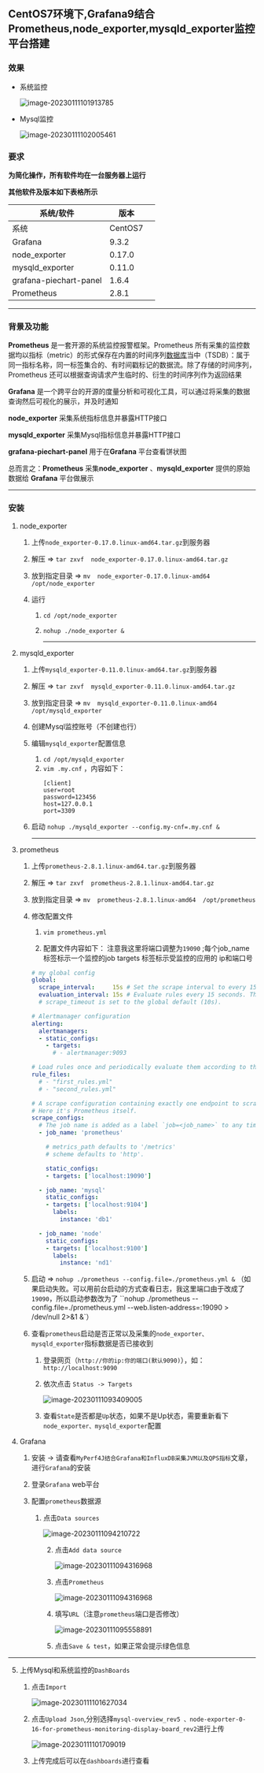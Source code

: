 ## CentOS7环境下,Grafana9结合Prometheus,node_exporter,mysqld_exporter监控平台搭建



### 效果

- 系统监控

  ![image-20230111101913785](./img/prometheus/image-20230111101913785.png)

- Mysql监控

  ![image-20230111102005461](./img/prometheus/image-20230111102005461.png)




### 要求

**为简化操作，所有软件均在一台服务器上运行**

**其他软件及版本如下表格所示**

| 系统/软件              | 版本    |      |
| ---------------------- | ------- | ---- |
| 系统                   | CentOS7 |      |
| Grafana                | 9.3.2   |      |
| node_exporter          | 0.17.0  |      |
| mysqld_exporter        | 0.11.0  |      |
| grafana-piechart-panel | 1.6.4   |      |
| Prometheus             | 2.8.1   |      |

------




### 背景及功能

**Prometheus** 是一套开源的系统监控报警框架。Prometheus 所有采集的监控数据均以指标（metric）的形式保存在内置的时间序列[数据库](https://cloud.tencent.com/solution/database?from=10680)当中（TSDB）：属于同一指标名称，同一标签集合的、有时间戳标记的数据流。除了存储的时间序列，Prometheus 还可以根据查询请求产生临时的、衍生的时间序列作为返回结果

**Grafana** 是一个跨平台的开源的度量分析和可视化工具，可以通过将采集的数据查询然后可视化的展示，并及时通知

**node_exporter** 采集系统指标信息并暴露HTTP接口

**mysqld_exporter** 采集Mysql指标信息并暴露HTTP接口

**grafana-piechart-panel**  用于在**Grafana** 平台查看饼状图

总而言之：**Prometheus** 采集**node_exporter**  、**mysqld_exporter**  提供的原始数据给  **Grafana** 平台做展示

------



### 安装


1. node_exporter

   1. 上传`node_exporter-0.17.0.linux-amd64.tar.gz`到服务器
      
   2. 解压 => `tar zxvf  node_exporter-0.17.0.linux-amd64.tar.gz `

   3. 放到指定目录 => `mv  node_exporter-0.17.0.linux-amd64 /opt/node_exporter`

   4. 运行 

      1. `cd /opt/node_exporter `

      2. `nohup ./node_exporter &`
      
         ------
      
         

2. mysqld_exporter

   1. 上传`mysqld_exporter-0.11.0.linux-amd64.tar.gz`到服务器
   
   2. 解压 => `tar zxvf  mysqld_exporter-0.11.0.linux-amd64.tar.gz`
   
   3. 放到指定目录 => `mv  mysqld_exporter-0.11.0.linux-amd64 /opt/mysqld_exporter`
   
   4. 创建Mysql监控账号（不创建也行）
   
   5. 编辑`mysqld_exporter`配置信息
      1. `cd /opt/mysqld_exporter `
      2. `vim .my.cnf` ，内容如下：
         ```
         [client]
         user=root
         password=123456
         host=127.0.0.1
         port=3309
         ```
      
   6. 启动 `nohup ./mysqld_exporter --config.my-cnf=.my.cnf &`
   
      ------
   
      
   
3. prometheus

   1. 上传`prometheus-2.8.1.linux-amd64.tar.gz`到服务器

   2. 解压  => `tar zxvf  prometheus-2.8.1.linux-amd64.tar.gz `

   3. 放到指定目录  =>  `mv  prometheus-2.8.1.linux-amd64  /opt/prometheus`

   4. 修改配置文件

      1. `vim prometheus.yml`

      2. 配置文件内容如下： 注意我这里将端口调整为`19090`  ;每个job_name标签标示一个监控的job targets 标签标示受监控的应用的 ip和端口号

        ```yml
        # my global config
        global:
          scrape_interval:     15s # Set the scrape interval to every 15 seconds. Default is every 1 minute.
          evaluation_interval: 15s # Evaluate rules every 15 seconds. The default is every 1 minute.
          # scrape_timeout is set to the global default (10s).

        # Alertmanager configuration
        alerting:
          alertmanagers:
          - static_configs:
            - targets:
              # - alertmanager:9093

        # Load rules once and periodically evaluate them according to the global 'evaluation_interval'.
        rule_files:
          # - "first_rules.yml"
          # - "second_rules.yml"

        # A scrape configuration containing exactly one endpoint to scrape:
        # Here it's Prometheus itself.
        scrape_configs:
          # The job name is added as a label `job=<job_name>` to any timeseries scraped from this config.
          - job_name: 'prometheus'

            # metrics_path defaults to '/metrics'
            # scheme defaults to 'http'.

            static_configs:
            - targets: ['localhost:19090']

          - job_name: 'mysql'
            static_configs:
            - targets: ['localhost:9104']
              labels:
                instance: 'db1'

          - job_name: 'node'
            static_configs:
            - targets: ['localhost:9100']
              labels:
                instance: 'nd1'
        ```
      
   5. 启动 =>  `nohup ./prometheus --config.file=./prometheus.yml &`      （如果启动失败。可以用前台启动的方式查看日志，我这里端口由于改成了`19090`，所以启动参数改为了 ``nohup ./prometheus --config.file=./prometheus.yml --web.listen-address=:19090 > /dev/null 2>&1 &`）

   6. 查看`prometheus`启动是否正常以及采集的`node_exporter、mysqld_exporter`指标数据是否已接收到

      1. 登录网页（`http://你的ip:你的端口(默认9090)`），如：`http://localhost:9090`

      2. 依次点击 `Status -> Targets`

         ![image-20230111093409005](./img/prometheus/image-20230111093409005.png)
         
      3. 查看`State`是否都是`Up`状态，如果不是Up状态，需要重新看下`node_exporter、mysqld_exporter`配置
      

4. Grafana

   1. 安装 -> 请查看`MyPerf4J结合Grafana和InfluxDB采集JVM以及QPS指标`文章，进行`Grafana`的安装

   2. 登录`Grafana` web平台

   3. 配置`prometheus`数据源

        1. 点击`Data sources`

           ![image-20230111094210722](./img/prometheus/image-20230111094210722.png)
           
             2. 点击`Add data source`
           
                 ![image-20230111094316968](./img/prometheus/image-20230111094316968.png)
                 
             3. 点击`Prometheus`
           
                 ![image-20230111094316968](./img/prometheus/image-20230111094452304.png)
           
             4. 填写`URL`（注意`prometheus`端口是否修改）
           
                 ![image-20230111095558891](./img/prometheus/image-20230111095558891.png)
           
             5. 点击`Save & test`，如果正常会提示绿色信息 



------



5. 上传Mysql和系统监控的`DashBoards`

   1. 点击`Import`

      ![image-20230111101627034](./img/prometheus/image-20230111101627034.png)
   
   2. 点击`Upload Json`,分别选择`mysql-overview_rev5 、node-exporter-0-16-for-prometheus-monitoring-display-board_rev2`进行上传
   
      ![image-20230111101709019](./img/prometheus/image-20230111101709019.png)
   
   3. 上传完成后可以在`dashboards`进行查看
   
      
   



